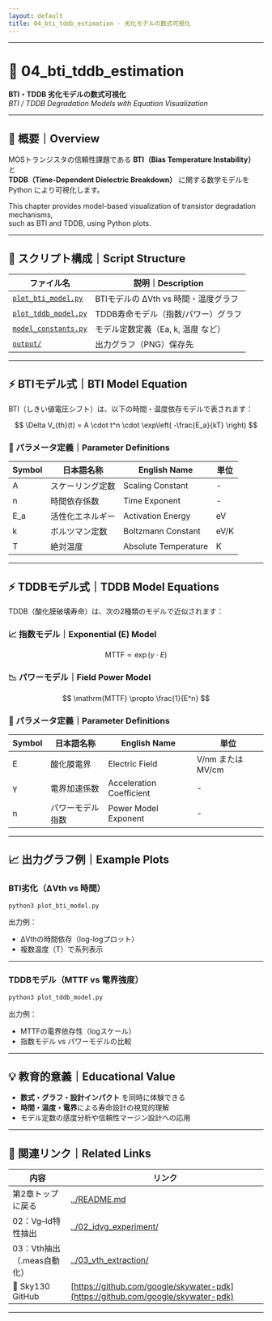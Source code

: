 ```yaml
---
layout: default
title: 04_bti_tddb_estimation - 劣化モデルの数式可視化　
---
```


---

# 🧪 04_bti_tddb_estimation  
**BTI・TDDB 劣化モデルの数式可視化**  
*BTI / TDDB Degradation Models with Equation Visualization*

---

## 🎯 概要｜Overview

MOSトランジスタの信頼性課題である **BTI（Bias Temperature Instability）** と  
**TDDB（Time-Dependent Dielectric Breakdown）** に関する数学モデルを Python により可視化します。

This chapter provides model-based visualization of transistor degradation mechanisms,  
such as BTI and TDDB, using Python plots.

---

## 📁 スクリプト構成｜Script Structure

| ファイル名 | 説明｜Description |
|------------|------------------|
| [`plot_bti_model.py`](./plot_bti_model.py) | BTIモデルの ΔVth vs 時間・温度グラフ |
| [`plot_tddb_model.py`](./plot_tddb_model.py) | TDDB寿命モデル（指数/パワー）グラフ |
| [`model_constants.py`](./model_constants.py) | モデル定数定義（Ea, k, 温度 など） |
| [`output/`](./output/) | 出力グラフ（PNG）保存先 |

---

## ⚡ BTIモデル式｜BTI Model Equation

BTI（しきい値電圧シフト）は、以下の時間・温度依存モデルで表されます：

$$
\Delta V_{th}(t) = A \cdot t^n \cdot \exp\left( -\frac{E_a}{kT} \right)
$$

### 🔹 パラメータ定義｜Parameter Definitions

| Symbol | 日本語名称 | English Name | 単位 |
|--------|------------|---------------|------|
| A      | スケーリング定数 | Scaling Constant | - |
| n      | 時間依存係数 | Time Exponent | - |
| E_a    | 活性化エネルギー | Activation Energy | eV |
| k      | ボルツマン定数 | Boltzmann Constant | eV/K |
| T      | 絶対温度 | Absolute Temperature | K |

---

## ⚡ TDDBモデル式｜TDDB Model Equations

TDDB（酸化膜破壊寿命）は、次の2種類のモデルで近似されます：

### 📈 指数モデル｜Exponential (E) Model

$$
\mathrm{MTTF} \propto \exp(\gamma \cdot E)
$$

### 📉 パワーモデル｜Field Power Model

$$
\mathrm{MTTF} \propto \frac{1}{E^n}
$$

### 🔹 パラメータ定義｜Parameter Definitions

| Symbol | 日本語名称 | English Name | 単位 |
|--------|------------|---------------|------|
| E      | 酸化膜電界 | Electric Field | V/nm または MV/cm |
| γ      | 電界加速係数 | Acceleration Coefficient | - |
| n      | パワーモデル指数 | Power Model Exponent | - |

---

## 📈 出力グラフ例｜Example Plots

### BTI劣化（ΔVth vs 時間）

```bash
python3 plot_bti_model.py
```

出力例：
- ΔVthの時間依存（log-logプロット）
- 複数温度（T）で系列表示

---

### TDDBモデル（MTTF vs 電界強度）

```bash
python3 plot_tddb_model.py
```

出力例：
- MTTFの電界依存性（logスケール）
- 指数モデル vs パワーモデルの比較

---

## 💡 教育的意義｜Educational Value

- **数式・グラフ・設計インパクト** を同時に体験できる
- **時間・温度・電界**による寿命設計の視覚的理解
- モデル定数の感度分析や信頼性マージン設計への応用

---

## 🔗 関連リンク｜Related Links

| 内容 | リンク |
|------|--------|
| 第2章トップに戻る | [../README.md](../README.md) |
| 02：Vg–Id特性抽出 | [../02_idvg_experiment/](../02_idvg_experiment/) |
| 03：Vth抽出（.meas自動化） | [../03_vth_extraction/](../03_vth_extraction/) |
| 📘 Sky130 GitHub | [https://github.com/google/skywater-pdk](https://github.com/google/skywater-pdk) |

---
